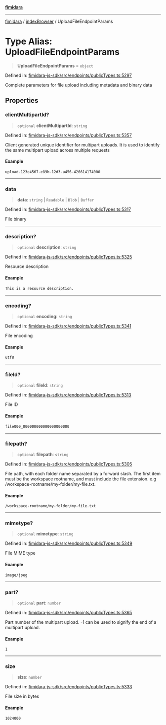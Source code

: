 [**fimidara**](../../README.md)

***

[fimidara](../../modules.md) / [indexBrowser](../README.md) / UploadFileEndpointParams

# Type Alias: UploadFileEndpointParams

> **UploadFileEndpointParams** = `object`

Defined in: [fimidara-js-sdk/src/endpoints/publicTypes.ts:5297](https://github.com/softkave/fimidara/blob/feac071900ab8644442d355e5cb5db9df2f34600/fimidara-js-sdk/src/endpoints/publicTypes.ts#L5297)

Complete parameters for file upload including metadata and binary data

## Properties

### clientMultipartId?

> `optional` **clientMultipartId**: `string`

Defined in: [fimidara-js-sdk/src/endpoints/publicTypes.ts:5357](https://github.com/softkave/fimidara/blob/feac071900ab8644442d355e5cb5db9df2f34600/fimidara-js-sdk/src/endpoints/publicTypes.ts#L5357)

Client generated unique identifier for multipart uploads. It is used to identify the same multipart upload across multiple requests

#### Example

```
upload-123e4567-e89b-12d3-a456-426614174000
```

***

### data

> **data**: `string` \| `Readable` \| `Blob` \| `Buffer`

Defined in: [fimidara-js-sdk/src/endpoints/publicTypes.ts:5317](https://github.com/softkave/fimidara/blob/feac071900ab8644442d355e5cb5db9df2f34600/fimidara-js-sdk/src/endpoints/publicTypes.ts#L5317)

File binary

***

### description?

> `optional` **description**: `string`

Defined in: [fimidara-js-sdk/src/endpoints/publicTypes.ts:5325](https://github.com/softkave/fimidara/blob/feac071900ab8644442d355e5cb5db9df2f34600/fimidara-js-sdk/src/endpoints/publicTypes.ts#L5325)

Resource description

#### Example

```
This is a resource description.
```

***

### encoding?

> `optional` **encoding**: `string`

Defined in: [fimidara-js-sdk/src/endpoints/publicTypes.ts:5341](https://github.com/softkave/fimidara/blob/feac071900ab8644442d355e5cb5db9df2f34600/fimidara-js-sdk/src/endpoints/publicTypes.ts#L5341)

File encoding

#### Example

```
utf8
```

***

### fileId?

> `optional` **fileId**: `string`

Defined in: [fimidara-js-sdk/src/endpoints/publicTypes.ts:5313](https://github.com/softkave/fimidara/blob/feac071900ab8644442d355e5cb5db9df2f34600/fimidara-js-sdk/src/endpoints/publicTypes.ts#L5313)

File ID

#### Example

```
file000_000000000000000000000
```

***

### filepath?

> `optional` **filepath**: `string`

Defined in: [fimidara-js-sdk/src/endpoints/publicTypes.ts:5305](https://github.com/softkave/fimidara/blob/feac071900ab8644442d355e5cb5db9df2f34600/fimidara-js-sdk/src/endpoints/publicTypes.ts#L5305)

File path, with each folder name separated by a forward slash. The first item must be the workspace rootname, and must include the file extension. e.g /workspace-rootname/my-folder/my-file.txt.

#### Example

```
/workspace-rootname/my-folder/my-file.txt
```

***

### mimetype?

> `optional` **mimetype**: `string`

Defined in: [fimidara-js-sdk/src/endpoints/publicTypes.ts:5349](https://github.com/softkave/fimidara/blob/feac071900ab8644442d355e5cb5db9df2f34600/fimidara-js-sdk/src/endpoints/publicTypes.ts#L5349)

File MIME type

#### Example

```
image/jpeg
```

***

### part?

> `optional` **part**: `number`

Defined in: [fimidara-js-sdk/src/endpoints/publicTypes.ts:5365](https://github.com/softkave/fimidara/blob/feac071900ab8644442d355e5cb5db9df2f34600/fimidara-js-sdk/src/endpoints/publicTypes.ts#L5365)

Part number of the multipart upload. -1 can be used to signify the end of a multipart upload.

#### Example

```
1
```

***

### size

> **size**: `number`

Defined in: [fimidara-js-sdk/src/endpoints/publicTypes.ts:5333](https://github.com/softkave/fimidara/blob/feac071900ab8644442d355e5cb5db9df2f34600/fimidara-js-sdk/src/endpoints/publicTypes.ts#L5333)

File size in bytes

#### Example

```
1024000
```

